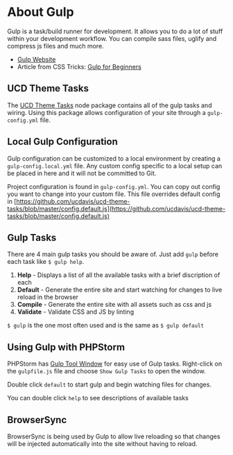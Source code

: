 # About Gulp

Gulp is a task/build runner for development. It allows you to do a lot of stuff within your development workflow. You can compile sass files, uglify and compress js files and much more.

- [Gulp Website](http://gulpjs.com/)
- Article from CSS Tricks: [Gulp for Beginners](https://css-tricks.com/gulp-for-beginners/)

## UCD Theme Tasks

The [UCD Theme Tasks](https://www.npmjs.com/package/ucd-theme-tasks) node package contains all of the gulp tasks and wiring. Using this package allows configuration of your site through a `gulp-config.yml` file.

## Local Gulp Configuration

Gulp configuration can be customized to a local environment by creating a `gulp-config.local.yml` file. Any custom config specific to a local setup can be placed in here and it will not be committed to Git.

Project configuration is found in `gulp-config.yml`. You can copy out config you want to change into your custom file. This file overrides default config in [https://github.com/ucdavis/ucd-theme-tasks/blob/master/config.default.js](https://github.com/ucdavis/ucd-theme-tasks/blob/master/config.default.js)

## Gulp Tasks

There are 4 main gulp tasks you should be aware of. Just add `gulp` before each task like `$ gulp help`.

1. **Help** - Displays a list of all the available tasks with a brief discription of each
2. **Default** - Generate the entire site and start watching for changes to live reload in the browser
3. **Compile** - Generate the entire site with all assets such as css and js
4. **Validate** - Validate CSS and JS by linting

`$ gulp` is the one most often used and is the same as `$ gulp default`

## Using Gulp with PHPStorm

PHPStorm has [Gulp Tool Window](https://www.jetbrains.com/phpstorm/help/gulp-tool-window.html) for easy use of Gulp tasks.
Right-click on the `gulpfile.js` file and choose `Show Gulp Tasks` to open the window.

Double click `default` to start gulp and begin watching files for changes.

You can double click `help` to see descriptions of available tasks

## BrowserSync

BrowserSync is being used by Gulp to allow live reloading so that changes will be injected automatically into the site without having to reload.
